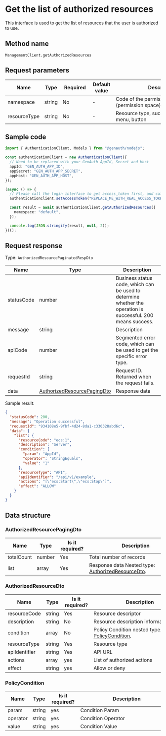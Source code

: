 # Get the list of authorized resources

<!--
Warning ⚠️:
Do not modify this document directly,
https://github.com/Authing/authing-docs-factory
Use this project to generate
-->

<LastUpdated />

This interface is used to get the list of resources that the user is authorized to use.

## Method name

`ManagementClient.getAuthorizedResources`

## Request parameters

| Name         | Type   | <div style="width:80px">Required</div> | <div style="width:60px">Default value</div> | <div style="width:300px">Description</div>      | <div style="width:200px">Sample value</div> |
| ------------ | ------ | -------------------------------------- | ------------------------------------------- | ----------------------------------------------- | ------------------------------------------- |
| namespace    | string | No                                     | -                                           | Code of the permission group (permission space) | `default`                                   |
| resourceType | string | No                                     | -                                           | Resource type, such as data, API, menu, button  |                                             |

## Sample code

```ts
import { AuthenticationClient, Models } from "@genauth/nodejs";

const authenticationClient = new AuthenticationClient({
  // Need to be replaced with your GenAuth AppId, Secret and Host
  appId: "GEN_AUTH_APP_ID",
  appSecret: "GEN_AUTH_APP_SECRET",
  appHost: "GEN_AUTH_APP_HOST",
});

(async () => {
  // Please call the login interface to get access_token first, and call the setAccessToken method to set access_token
  authenticationClient.setAccessToken("REPLACE_ME_WITH_REAL_ACCESS_TOKEN");

  const result = await authenticationClient.getAuthorizedResources({
    namespace: "default",
  });

  console.log(JSON.stringify(result, null, 2));
})();
```

## Request response

Type: `AuthorizedResourcePaginatedRespDto`

| Name       | Type                                                                   | Description                                                                                                  |
| ---------- | ---------------------------------------------------------------------- | ------------------------------------------------------------------------------------------------------------ |
| statusCode | number                                                                 | Business status code, which can be used to determine whether the operation is successful. 200 means success. |
| message    | string                                                                 | Description                                                                                                  |
| apiCode    | number                                                                 | Segmented error code, which can be used to get the specific error type.                                      |
| requestId  | string                                                                 | Request ID. Returned when the request fails.                                                                 |
| data       | <a href="#AuthorizedResourcePagingDto">AuthorizedResourcePagingDto</a> | Response data                                                                                                |

Sample result:

```json
{
  "statusCode": 200,
  "message": "Operation successful",
  "requestId": "934108e5-9fbf-4d24-8da1-c330328abd6c",
  "data": {
    "list": {
      "resourceCode": "ecs:1",
      "description": "Server",
      "condition": {
        "param": "AppId",
        "operator": "StringEquals",
        "value": "1"
      },
      "resourceType": "API",
      "apiIdentifier": "/api/v1/example",
      "actions": "[\"ecs:Start\",\"ecs:Stop\"]",
      "effect": "ALLOW"
    }
  }
}
```

## Data structure

### <a id="AuthorizedResourcePagingDto"></a> AuthorizedResourcePagingDto

| Name       | Type   | <div style="width:80px">Is it required?</div> | <div style="width:300px">Description</div>                                             | <div style="width:200px">Sample value</div> |
| ---------- | ------ | --------------------------------------------- | -------------------------------------------------------------------------------------- | ------------------------------------------- |
| totalCount | number | Yes                                           | Total number of records                                                                |                                             |
| list       | array  | Yes                                           | Response data Nested type: <a href="#AuthorizedResourceDto">AuthorizedResourceDto</a>. |                                             |

### <a id="AuthorizedResourceDto"></a> AuthorizedResourceDto

| Name          | Type   | <div style="width:80px">Is it required?</div> | <div style="width:300px">Description</div>                                    | <div style="width:200px">Sample value</div> |
| ------------- | ------ | --------------------------------------------- | ----------------------------------------------------------------------------- | ------------------------------------------- |
| resourceCode  | string | Yes                                           | Resource descriptor                                                           | `ecs:1`                                     |
| description   | string | No                                            | Resource description information                                              | `Server`                                    |
| condition     | array  | No                                            | Policy Condition nested type: <a href="#PolicyCondition">PolicyCondition</a>. |                                             |
| resourceType  | string | Yes                                           | Resource type                                                                 | DATA                                        |
| apiIdentifier | string | Yes                                           | API URL                                                                       | `/api/v1/example`                           |
| actions       | array  | yes                                           | List of authorized actions                                                    | `["ecs:Start","ecs:Stop"]`                  |
| effect        | string | yes                                           | Allow or deny                                                                 | ALLOW                                       |

### <a id="PolicyCondition"></a> PolicyCondition

| Name     | Type   | <div style="width:80px">Is it required?</div> | <div style="width:300px">Description</div> | <div style="width:200px">Sample value</div> |
| -------- | ------ | --------------------------------------------- | ------------------------------------------ | ------------------------------------------- |
| param    | string | yes                                           | Condition Param                            | UserPoolId                                  |
| operator | string | yes                                           | Condition Operator                         | Bool                                        |
| value    | string | yes                                           | Condition Value                            | `1`                                         |
